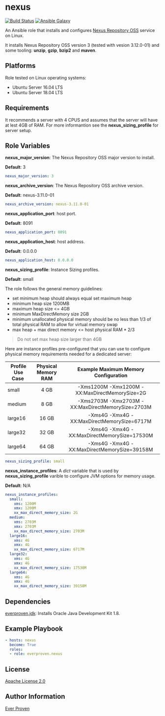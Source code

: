 nexus
=====

[![Build Status](https://travis-ci.org/everproven/ansible-nexus.svg?branch=master)](https://travis-ci.org/everproven/ansible-nexus)
[![Ansible Galaxy](https://img.shields.io/badge/ansible--galaxy-everproven.nexus-blue.svg)](https://galaxy.ansible.com/everproven/nexus/)

An Ansible role that installs and configures [Nexus Repository OSS] service on Linux.

It installs Nexus Repository OSS version 3 (tested with vesion 3.12.0-01) and some tooling: __unzip__, __gzip__, __bzip2__ and __maven__.

Platforms
---------

Role tested on Linux operating systems:

* Ubuntu Server 16.04 LTS
* Ubuntu Server 18.04 LTS

Requirements
------------

It recommends a server with 4 CPUS and assumes that the server will have at lest 4GB of RAM. For more informantion see the __nexus_sizing_profile__ for server setup.

Role Variables
--------------

__nexus_major_version__: The Nexus Repository OSS major version to install.

__Default__: 3

```YAML
nexus_major_version: 3
```

__nexus_archive_version__: The Nexus Repository OSS archive version.

__Default__: nexus-3.11.0-01

```YAML
nexus_archive_version: nexus-3.11.0-01
```

__nexus_application_port__: host port.

__Default__: 8091

```YAML
nexus_application_port: 8091
```

__nexus_application_host__: host address.

__Default__: 0.0.0.0

```YAML
nexus_application_host: 0.0.0.0
```

__nexus_sizing_profile__: Instance Sizing profiles.

__Default__: small

The role follows the general memory guidelines:

* set minimum heap should always equal set maximum heap
* minimum heap size 1200MB
* maximum heap size <= 4GB
* minimum MaxDirectMemory size 2GB
* minimum unallocated physical memory should be no less than 1/3 of total physical RAM to allow for virtual memory swap
* max heap + max direct memory <= host physical RAM * 2/3

> Do not set max heap size larger than 4GB

Here are instance profiles pre-configured that you can use to configure physical memory requirements needed for a dedicated server:

| Profile Use Case | Physical Memory RAM | Example Maximum Memory Configuration              |
| ---------------- |:-------------------:|:-------------------------------------------------:|
| small            | 4 GB                | -Xms1200M -Xmx1200M -XX:MaxDirectMemorySize=2G    |
| medium           | 8 GB                | -Xms2703M -Xmx2703M -XX:MaxDirectMemorySize=2703M |
| large16          | 16 GB               | -Xms4G -Xmx4G -XX:MaxDirectMemorySize=6717M       |
| large32          | 32 GB               | -Xms4G -Xmx4G -XX:MaxDirectMemorySize=17530M      |
| large64          | 64 GB               | -Xms4G -Xmx4G -XX:MaxDirectMemorySize=39158M      |

```YAML
nexus_sizing_profile: small
```

__nexus_instance_profiles__: A *dict* variable that is used by __nexus_sizing_profile__ varible to configure JVM options for memory usage.

__Default__: N/A

```YAML
nexus_instance_profiles:
  small:
    xms: 1200M
    xmx: 1200M
    xx_max_direct_memory_size: 2G
  medium:
    xms: 2703M
    xmx: 2703M
    xx_max_direct_memory_size: 2703M
  large16:
    xms: 4G
    xmx: 4G
    xx_max_direct_memory_size: 6717M
  large32:
    xms: 4G
    xmx: 4G
    xx_max_direct_memory_size: 17530M
  large64:
    xms: 4G
    xmx: 4G
    xx_max_direct_memory_size: 39158M
```

Dependencies
------------

[everproven.jdk]: Installs Oracle Java Development Kit 1.8.

Example Playbook
----------------

```YAML
- hosts: nexus
  become: True
  roles:
  - role: everproven.nexus
```

License
-------

[Apache License 2.0]

Author Information
------------------

[Ever Proven]

[Nexus Repository OSS]: https://www.sonatype.com/nexus-repository-oss
[everproven.jdk]: https://galaxy.ansible.com/everproven/jdk/
[Apache License 2.0]: https://github.com/everproven/ansible-nexus/blob/master/LICENSE
[Ever Proven]: https://github.com/everproven